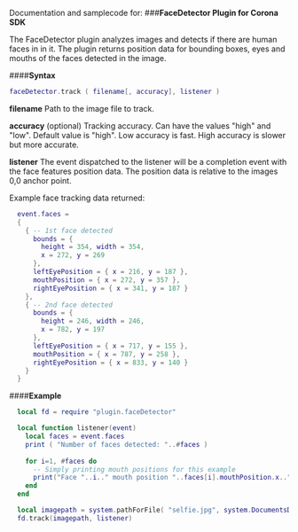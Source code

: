 
Documentation and samplecode for:
###**FaceDetector Plugin for Corona SDK**

The FaceDetector plugin analyzes images and detects if there are human faces in in it.  The plugin returns position data for bounding boxes, eyes and mouths of the faces detected in the image.

####**Syntax**
```lua
faceDetector.track ( filename[, accuracy], listener )
```

**filename**
Path to the image file to track. 

**accuracy**
(optional) Tracking accuracy. Can have the values "high" and "low". Default value is "high".  Low accuracy is fast. High accuracy is slower but more accurate.

**listener**
The event dispatched to the listener will be a completion event with the face features position data. The position data is relative to the images 0,0 anchor point.

Example face tracking data returned:
```lua
  event.faces = 
  { 
    { -- 1st face detected
      bounds = {
        height = 354, width = 354,
        x = 272, y = 269
      },
      leftEyePosition = { x = 216, y = 187 },
      mouthPosition = { x = 272, y = 357 },
      rightEyePosition = { x = 341, y = 187 }
    },
    { -- 2nd face detected
      bounds = { 
        height = 246, width = 246,
        x = 782, y = 197
      },
      leftEyePosition = { x = 717, y = 155 },
      mouthPosition = { x = 787, y = 258 },
      rightEyePosition = { x = 833, y = 140 }
    }
  }
```
####**Example**
```lua
  local fd = require "plugin.faceDetector"

  local function listener(event)
  	local faces = event.faces
	print ( "Number of faces detected: "..#faces )
	
	for i=1, #faces do
	  -- Simply printing mouth positions for this example
	  print("Face "..i.." mouth position "..faces[i].mouthPosition.x..", "..faces[i].mouthPosition.y
	end
  end

  local imagepath = system.pathForFile( "selfie.jpg", system.DocumentsDirectory )
  fd.track(imagepath, listener)
```
